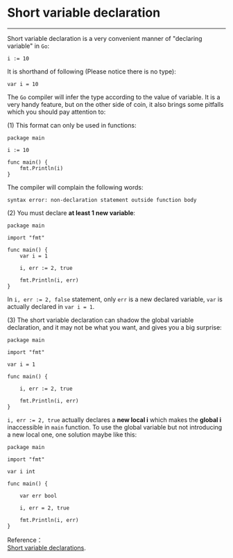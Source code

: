 # Short variable declaration
----
Short variable declaration is a very convenient manner of "declaring variable" in `Go`:  

	i := 10

It is shorthand of following (Please notice there is no type):  

	var i = 10

The `Go` compiler will infer the type according to the value of variable. It is a very handy feature, but on the other side of coin, it also brings some pitfalls which you should pay attention to:  

(1) This format can only be used in functions:  

	package main

	i := 10

	func main() {
		fmt.Println(i)
	}

The compiler will complain the following words:  

	syntax error: non-declaration statement outside function body

(2) You must declare **at least 1 new variable**: 

	package main
	
	import "fmt"
	
	func main() {
	    var i = 1
	
	    i, err := 2, true
	
	    fmt.Println(i, err)
	}

In `i, err := 2, false` statement, only `err` is a new declared variable, `var` is  actually declared in `var i = 1`.  

(3) The short variable declaration can shadow the global variable declaration, and it may not be what you want, and gives you a big surprise:  

	package main
	
	import "fmt"
	
	var i = 1
	
	func main() {
	
	    i, err := 2, true
	
	    fmt.Println(i, err)
	}

`i, err := 2, true` actually declares a **new local i** which makes the **global i** inaccessible in `main` function. To use the global variable but not introducing a new local one, one solution maybe like this:  

	package main
	
	import "fmt"
	
	var i int
	
	func main() {
	
	    var err bool
	
	    i, err = 2, true
	
	    fmt.Println(i, err)
	}

Reference：  
[Short variable declarations](https://golang.org/ref/spec#Short_variable_declarations).
